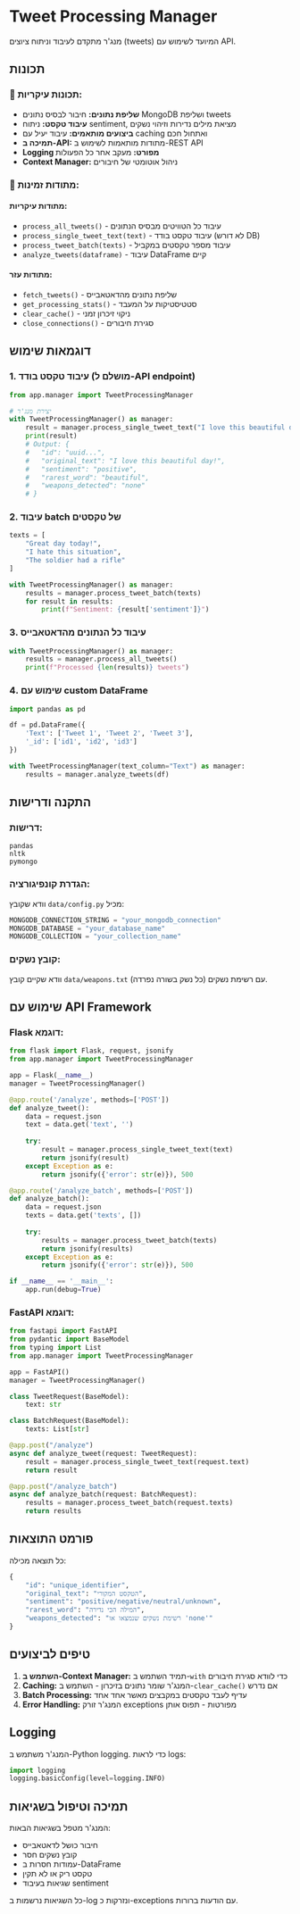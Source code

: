 # Tweet Processing Manager

מנג'ר מתקדם לעיבוד וניתוח ציוצים (tweets) המיועד לשימוש עם API.

## תכונות

### 🎯 **תכונות עיקריות:**
- **שליפת נתונים:** חיבור לבסיס נתונים MongoDB ושליפת tweets
- **עיבוד טקסט:** ניתוח sentiment, מציאת מילים נדירות וזיהוי נשקים
- **ביצועים מותאמים:** עיבוד יעיל עם caching ואתחול חכם
- **תמיכה ב-API:** מתודות מותאמות לשימוש ב-REST API
- **Logging מפורט:** מעקב אחר כל הפעולות
- **Context Manager:** ניהול אוטומטי של חיבורים

### 🔧 **מתודות זמינות:**

#### מתודות עיקריות:
- `process_all_tweets()` - עיבוד כל הטוויטים מבסיס הנתונים
- `process_single_tweet_text(text)` - עיבוד טקסט בודד (לא דורש DB)
- `process_tweet_batch(texts)` - עיבוד מספר טקסטים במקביל
- `analyze_tweets(dataframe)` - עיבוד DataFrame קיים

#### מתודות עזר:
- `fetch_tweets()` - שליפת נתונים מהדאטאבייס
- `get_processing_stats()` - סטטיסטיקות על המעבד
- `clear_cache()` - ניקוי זיכרון זמני
- `close_connections()` - סגירת חיבורים

## דוגמאות שימוש

### 1. עיבוד טקסט בודד (מושלם ל-API endpoint)

```python
from app.manager import TweetProcessingManager

# יצירת מנג'ר
with TweetProcessingManager() as manager:
    result = manager.process_single_tweet_text("I love this beautiful day!")
    print(result)
    # Output: {
    #   "id": "uuid...",
    #   "original_text": "I love this beautiful day!",
    #   "sentiment": "positive",
    #   "rarest_word": "beautiful",
    #   "weapons_detected": "none"
    # }
```

### 2. עיבוד batch של טקסטים

```python
texts = [
    "Great day today!",
    "I hate this situation",
    "The soldier had a rifle"
]

with TweetProcessingManager() as manager:
    results = manager.process_tweet_batch(texts)
    for result in results:
        print(f"Sentiment: {result['sentiment']}")
```

### 3. עיבוד כל הנתונים מהדאטאבייס

```python
with TweetProcessingManager() as manager:
    results = manager.process_all_tweets()
    print(f"Processed {len(results)} tweets")
```

### 4. שימוש עם custom DataFrame

```python
import pandas as pd

df = pd.DataFrame({
    'Text': ['Tweet 1', 'Tweet 2', 'Tweet 3'],
    '_id': ['id1', 'id2', 'id3']
})

with TweetProcessingManager(text_column="Text") as manager:
    results = manager.analyze_tweets(df)
```

## התקנה ודרישות

### דרישות:
```
pandas
nltk
pymongo
```

### הגדרת קונפיגורציה:
וודא שקובץ `data/config.py` מכיל:
```python
MONGODB_CONNECTION_STRING = "your_mongodb_connection"
MONGODB_DATABASE = "your_database_name"
MONGODB_COLLECTION = "your_collection_name"
```

### קובץ נשקים:
וודא שקיים קובץ `data/weapons.txt` עם רשימת נשקים (כל נשק בשורה נפרדה).

## שימוש עם API Framework

### Flask דוגמא:

```python
from flask import Flask, request, jsonify
from app.manager import TweetProcessingManager

app = Flask(__name__)
manager = TweetProcessingManager()

@app.route('/analyze', methods=['POST'])
def analyze_tweet():
    data = request.json
    text = data.get('text', '')
    
    try:
        result = manager.process_single_tweet_text(text)
        return jsonify(result)
    except Exception as e:
        return jsonify({'error': str(e)}), 500

@app.route('/analyze_batch', methods=['POST'])
def analyze_batch():
    data = request.json
    texts = data.get('texts', [])
    
    try:
        results = manager.process_tweet_batch(texts)
        return jsonify(results)
    except Exception as e:
        return jsonify({'error': str(e)}), 500

if __name__ == '__main__':
    app.run(debug=True)
```

### FastAPI דוגמא:

```python
from fastapi import FastAPI
from pydantic import BaseModel
from typing import List
from app.manager import TweetProcessingManager

app = FastAPI()
manager = TweetProcessingManager()

class TweetRequest(BaseModel):
    text: str

class BatchRequest(BaseModel):
    texts: List[str]

@app.post("/analyze")
async def analyze_tweet(request: TweetRequest):
    result = manager.process_single_tweet_text(request.text)
    return result

@app.post("/analyze_batch")
async def analyze_batch(request: BatchRequest):
    results = manager.process_tweet_batch(request.texts)
    return results
```

## פורמט התוצאות

כל תוצאה מכילה:

```python
{
    "id": "unique_identifier",
    "original_text": "הטקסט המקורי",
    "sentiment": "positive/negative/neutral/unknown",
    "rarest_word": "המילה הכי נדירה",
    "weapons_detected": "רשימת נשקים שנמצאו או 'none'"
}
```

## טיפים לביצועים

1. **השתמש ב-Context Manager:** תמיד השתמש ב-`with` כדי לוודא סגירת חיבורים
2. **Caching:** המנג'ר שומר נתונים בזיכרון - השתמש ב-`clear_cache()` אם נדרש
3. **Batch Processing:** עדיף לעבד טקסטים במקבצים מאשר אחד אחד
4. **Error Handling:** המנג'ר זורק exceptions מפורטות - תפוס אותן

## Logging

המנג'ר משתמש ב-Python logging. כדי לראות logs:

```python
import logging
logging.basicConfig(level=logging.INFO)
```

## תמיכה וטיפול בשגיאות

המנג'ר מטפל בשגיאות הבאות:
- חיבור כושל לדאטאבייס
- קובץ נשקים חסר
- עמודות חסרות ב-DataFrame
- טקסט ריק או לא תקין
- שגיאות בעיבוד sentiment

כל השגיאות נרשמות ב-log ונזרקות כ-exceptions עם הודעות ברורות.
